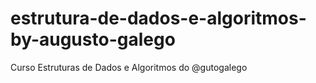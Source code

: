 # estrutura-de-dados-e-algoritmos-by-augusto-galego
Curso Estruturas de Dados e Algoritmos do @gutogalego
